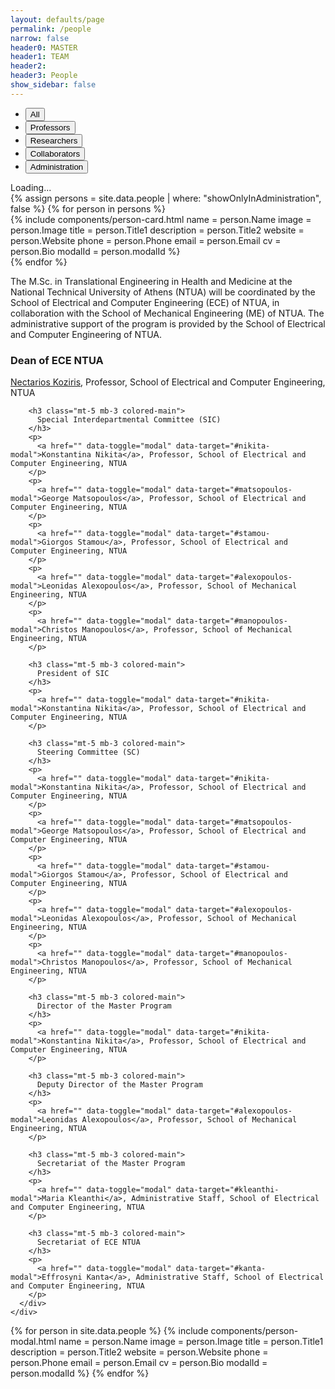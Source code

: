 ```yaml
---
layout: defaults/page
permalink: /people
narrow: false
header0: MASTER
header1: TEAM
header2:
header3: People
show_sidebar: false
---
```

<div class="container mt-5">
  <div class="row mb-5">
    <div class="col-12">
      <div class="people-selector">
        <ul>
          <li>
            <button type="button" id="all" class="btn btn-light" onclick="chooseCategory(this, 'All')">
              All
            </button>
          </li>
          <li>
            <button type="button" id="professors" class="btn btn-light" onclick="chooseCategory(this, 'Professors')">
              Professors
            </button>
          </li>
          <li>
            <button type="button" id="researchers" class="btn btn-light" onclick="chooseCategory(this, 'Researchers')">
              Researchers
            </button>
          </li>
          <li>
            <button type="button" id="collaborators" class="btn btn-light" onclick="chooseCategory(this, 'Collaborators')">
              Collaborators
            </button>
          </li>
          <li>
            <button type="button" id="staff" class="btn btn-light" onclick="chooseCategory(this, 'Administration')">
              Administration
            </button>
          </li>
        </ul>
      </div>
    </div>
  </div>
  <div class="row">
    <div class="col-12">
      <div id="spinner-container" class="row justify-content-center">
        <div class="spinner-border text-primary" role="status">
          <span class="sr-only">Loading...</span>
        </div>
      </div>
      <div id="people-grid" class="row d-none">
        {% assign persons = site.data.people | where: "showOnlyInAdministration", false %}
        {% for person in persons %}
          <div class="person {{ person.Category }} col-12 col-sm-6 col-md-6 col-lg-4">
            {% include components/person-card.html
              name = person.Name
              image = person.Image
              title = person.Title1
              description = person.Title2
              website = person.Website
              phone = person.Phone
              email = person.Email
              cv = person.Bio
              modalId = person.modalId
            %}
          </div>
        {% endfor %}
      </div>
      <div id="text-staff" class="d-none">
        <p>
          The M.Sc. in Translational Engineering in Health and Medicine at the National Technical University of Athens (NTUA) will be coordinated by the
          School of Electrical and Computer Engineering (ECE) of NTUA, in collaboration with the School of Mechanical Engineering (ME) of NTUA. The
          administrative support of the program is provided by the School of Electrical and Computer Engineering of NTUA.
        </p>
        <h3 class="mt-5 mb-3 colored-main">
          Dean of ECE NTUA
        </h3>
        <p>
          <a href="" data-toggle="modal" data-target="#koziris-modal">Nectarios Koziris</a>, Professor, School of Electrical and Computer Engineering, NTUA
        </p>

        <h3 class="mt-5 mb-3 colored-main">
          Special Interdepartmental Committee (SIC)
        </h3>
        <p>
          <a href="" data-toggle="modal" data-target="#nikita-modal">Konstantina Nikita</a>, Professor, School of Electrical and Computer Engineering, NTUA
        </p>
        <p>
          <a href="" data-toggle="modal" data-target="#matsopoulos-modal">George Matsopoulos</a>, Professor, School of Electrical and Computer Engineering, NTUA
        </p>
        <p>
          <a href="" data-toggle="modal" data-target="#stamou-modal">Giorgos Stamou</a>, Professor, School of Electrical and Computer Engineering, NTUA
        </p>
        <p>
          <a href="" data-toggle="modal" data-target="#alexopoulos-modal">Leonidas Alexopoulos</a>, Professor, School of Mechanical Engineering, NTUA
        </p>
        <p>
          <a href="" data-toggle="modal" data-target="#manopoulos-modal">Christos Manopoulos</a>, Professor, School of Mechanical Engineering, NTUA
        </p>

        <h3 class="mt-5 mb-3 colored-main">
          President of SIC
        </h3>
        <p>
          <a href="" data-toggle="modal" data-target="#nikita-modal">Konstantina Nikita</a>, Professor, School of Electrical and Computer Engineering, NTUA
        </p>

        <h3 class="mt-5 mb-3 colored-main">
          Steering Committee (SC)
        </h3>
        <p>
          <a href="" data-toggle="modal" data-target="#nikita-modal">Konstantina Nikita</a>, Professor, School of Electrical and Computer Engineering, NTUA
        </p>
        <p>
          <a href="" data-toggle="modal" data-target="#matsopoulos-modal">George Matsopoulos</a>, Professor, School of Electrical and Computer Engineering, NTUA
        </p>
        <p>
          <a href="" data-toggle="modal" data-target="#stamou-modal">Giorgos Stamou</a>, Professor, School of Electrical and Computer Engineering, NTUA
        </p>
        <p>
          <a href="" data-toggle="modal" data-target="#alexopoulos-modal">Leonidas Alexopoulos</a>, Professor, School of Mechanical Engineering, NTUA
        </p>
        <p>
          <a href="" data-toggle="modal" data-target="#manopoulos-modal">Christos Manopoulos</a>, Professor, School of Mechanical Engineering, NTUA
        </p>

        <h3 class="mt-5 mb-3 colored-main">
          Director of the Master Program
        </h3>
        <p>
          <a href="" data-toggle="modal" data-target="#nikita-modal">Konstantina Nikita</a>, Professor, School of Electrical and Computer Engineering, NTUA
        </p>

        <h3 class="mt-5 mb-3 colored-main">
          Deputy Director of the Master Program
        </h3>
        <p>
          <a href="" data-toggle="modal" data-target="#alexopoulos-modal">Leonidas Alexopoulos</a>, Professor, School of Mechanical Engineering, NTUA
        </p>

        <h3 class="mt-5 mb-3 colored-main">
          Secretariat of the Master Program
        </h3>
        <p>
          <a href="" data-toggle="modal" data-target="#kleanthi-modal">Maria Kleanthi</a>, Administrative Staff, School of Electrical and Computer Engineering, NTUA
        </p>

        <h3 class="mt-5 mb-3 colored-main">
          Secretariat of ECE NTUA
        </h3>
        <p>
          <a href="" data-toggle="modal" data-target="#kanta-modal">Effrosyni Kanta</a>, Administrative Staff, School of Electrical and Computer Engineering, NTUA
        </p>
      </div>
    </div>
  </div>
  <!-- Modals -->
  {% for person in site.data.people %}
    {% include components/person-modal.html
      name = person.Name
      image = person.Image
      title = person.Title1
      description = person.Title2
      website = person.Website
      phone = person.Phone
      email = person.Email
      cv = person.Bio
      modalId = person.modalId
    %}
  {% endfor %}
</div>

<script>
  window.onload = function() {
    let btn = document.getElementById('all');
    this.chooseCategory(btn, 'All');
  }

  function chooseCategory(elem, category) {
    let spinner = document.getElementById('spinner-container');
    let peopleGrid = document.getElementById('people-grid');
    let staff = document.getElementById('text-staff');

    spinner.classList.remove('d-none');
    peopleGrid.classList.add('d-none');

    let btns = document.getElementsByClassName('selected');
    for (const btn of btns) {
      btn.classList.remove('selected');
    }
    elem.classList.add('selected');

    let persons = document.getElementsByClassName('person');
    if (category === 'All') {
      for (const person of persons) {
        person.classList.remove('d-none');
      }
      staff.classList.add('d-none');
    }
    else if (category == 'Administration') {
      for (const person of persons) {
        person.classList.add('d-none');
      }
      staff.classList.remove('d-none');
    }
    else {
      for (const person of persons) {
        person.classList.add('d-none');
      }
      let chosen_ones = document.getElementsByClassName(category);
      for (const person of chosen_ones) {
        person.classList.remove('d-none');
      }
      staff.classList.add('d-none');
    }
    spinner.classList.add('d-none');
    peopleGrid.classList.remove('d-none');
  }
</script>
